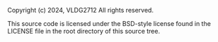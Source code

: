 Copyright (c) 2024, VLDG2712
All rights reserved.

This source code is licensed under the BSD-style license found in the
LICENSE file in the root directory of this source tree. 